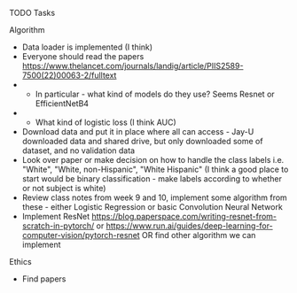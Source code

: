 TODO Tasks

Algorithm
* Data loader is implemented (I think)
* Everyone should read the papers https://www.thelancet.com/journals/landig/article/PIIS2589-7500(22)00063-2/fulltext
* * In particular - what kind of models do they use? Seems Resnet or EfficientNetB4
* * What kind of logistic loss (I think AUC)
* Download data and put it in place where all can access - Jay-U downloaded data and shared drive, but only downloaded some of dataset, and no validation data
* Look over paper or make decision on how to handle the class labels i.e. "White", "White, non-Hispanic", "White Hispanic" (I think a good place to start would be binary classification - make labels according to whether or not subject is white)
* Review class notes from week 9 and 10, implement some algorithm from these - either Logistic Regression or basic Convolution Neural Network
* Implement ResNet https://blog.paperspace.com/writing-resnet-from-scratch-in-pytorch/ or https://www.run.ai/guides/deep-learning-for-computer-vision/pytorch-resnet OR find other algorithm we can implement

Ethics
* Find papers 
